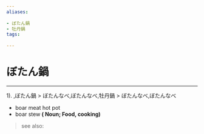 ```yaml
---
aliases:
    
- ぼたん鍋
- 牡丹鍋
tags:
    
---
```


# ぼたん鍋
---
1).
,ぼたん鍋 > ぼたんなべ,ぼたんなべ,牡丹鍋 > ぼたんなべ,ぼたんなべ

- boar meat hot pot
- boar stew
**( Noun; Food, cooking)**
> see also: 
            